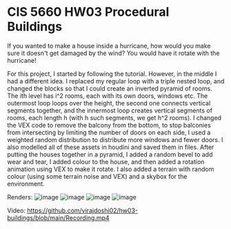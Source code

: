 # CIS 5660 HW03 Procedural Buildings

If you wanted to make a house inside a hurricane, how would you make sure it doesn't get damaged by the wind? You would have it rotate with the hurricane! 

For this project, I started by following the tutorial. However, in the middle I had a different idea. I replaced my regular loop with a triple nested loop, and changed the blocks so that I could create an inverted pyramid of rooms. The ith level has i^2 rooms, each with its own doors, windows etc. The outermost loop loops over the height, the second one connects vertical segments together, and the innermost loop creates vertical segments of rooms, each length h (with h such segments, we get h^2 rooms). I changed the VEX code to remove the balcony from the bottom, to stop balconies from intersecting by limiting the number of doors on each side, I used a weighted random distribution to distribute more windows and fewer doors. I also modelled all of these assets in houdini and saved them in files. After putting the houses together in a pyramid, I added a random bevel to add wear and tear, I added colour to the house, and then added a rotation animation using VEX to make it rotate. I also added a terrain with random colour (using some terrain noise and VEX) and a skybox for the environment.

Renders:
![image](https://github.com/user-attachments/assets/2d368466-8783-4ece-8643-cd613adcb913)
![image](https://github.com/user-attachments/assets/aaae2fd9-a3f9-41e4-ada6-db047db516b8)
![image](https://github.com/user-attachments/assets/ece9cced-c406-45ed-a316-4d6ee933539c)
![image](https://github.com/user-attachments/assets/7a5952d6-9e1a-401e-b667-a466d7797e03)

Video:
https://github.com/virajdoshi02/hw03-buildings/blob/main/Recording.mp4
